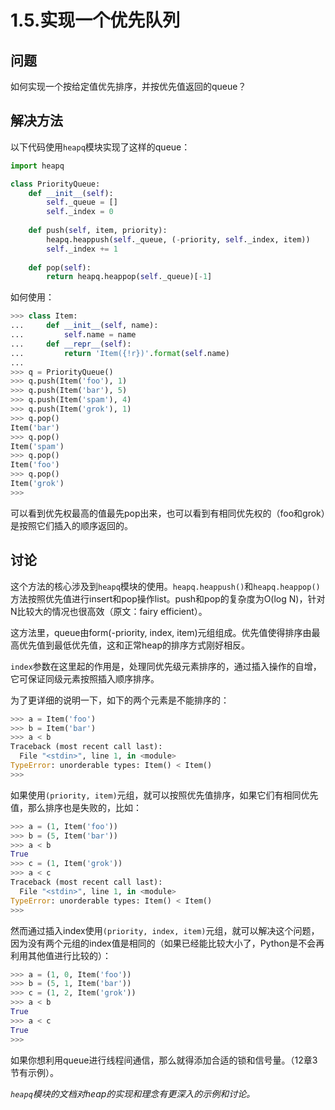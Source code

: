 # 1.5.实现一个优先队列

## 问题

如何实现一个按给定值优先排序，并按优先值返回的queue？

## 解决方法

以下代码使用`heapq`模块实现了这样的queue：

```python
import heapq

class PriorityQueue:
    def __init__(self):
        self._queue = []
        self._index = 0
        
    def push(self, item, priority):
        heapq.heappush(self._queue, (-priority, self._index, item))
        self._index += 1
        
    def pop(self):
        return heapq.heappop(self._queue)[-1]
```

如何使用：

```python
>>> class Item:
...     def __init__(self, name):
...         self.name = name
...     def __repr__(self):
...         return 'Item({!r})'.format(self.name)
...
>>> q = PriorityQueue()
>>> q.push(Item('foo'), 1)
>>> q.push(Item('bar'), 5)
>>> q.push(Item('spam'), 4)
>>> q.push(Item('grok'), 1)
>>> q.pop()
Item('bar')
>>> q.pop()
Item('spam')
>>> q.pop()
Item('foo')
>>> q.pop()
Item('grok')
>>>
```

可以看到优先权最高的值最先pop出来，也可以看到有相同优先权的（foo和grok）是按照它们插入的顺序返回的。

## 讨论

这个方法的核心涉及到`heapq`模块的使用。`heapq.heappush()`和`heapq.heappop()`方法按照优先值进行insert和pop操作list。push和pop的复杂度为O(log N)，针对N比较大的情况也很高效（原文：fairy efficient）。

这方法里，queue由form(-priority, index, item)元组组成。优先值使得排序由最高优先值到最低优先值，这和正常heap的排序方式刚好相反。

`index`参数在这里起的作用是，处理同优先级元素排序的，通过插入操作的自增，它可保证同级元素按照插入顺序排序。

为了更详细的说明一下，如下的两个元素是不能排序的：

```python
>>> a = Item('foo')
>>> b = Item('bar')
>>> a < b
Traceback (most recent call last):
  File "<stdin>", line 1, in <module>
TypeError: unorderable types: Item() < Item()
>>>
```

如果使用`(priority, item)`元组，就可以按照优先值排序，如果它们有相同优先值，那么排序也是失败的，比如：

```python
>>> a = (1, Item('foo'))
>>> b = (5, Item('bar'))
>>> a < b
True
>>> c = (1, Item('grok'))
>>> a < c
Traceback (most recent call last):
  File "<stdin>", line 1, in <module>
TypeError: unorderable types: Item() < Item()
>>>
```

然而通过插入index使用`(priority, index, item)`元组，就可以解决这个问题，因为没有两个元组的index值是相同的（如果已经能比较大小了，Python是不会再利用其他值进行比较的）：

```python
>>> a = (1, 0, Item('foo'))
>>> b = (5, 1, Item('bar'))
>>> c = (1, 2, Item('grok'))
>>> a < b
True
>>> a < c
True
>>>
```

如果你想利用queue进行线程间通信，那么就得添加合适的锁和信号量。（12章3节有示例）。

*`heapq`模块的文档对heap的实现和理念有更深入的示例和讨论。*

